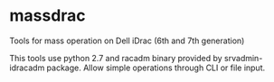 # massdrac
Tools for mass operation on Dell iDrac (6th and 7th generation)

This tools use python 2.7 and racadm binary provided by srvadmin-idracadm package.
Allow simple operations through CLI or file input.
